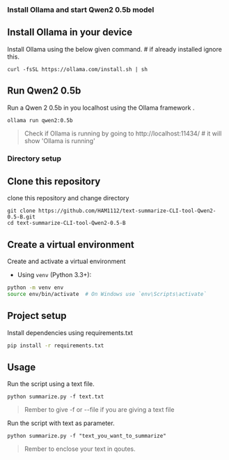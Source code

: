 ### Install Ollama and start Qwen2 0.5b model


## Install Ollama in your device

Install Ollama using the below given command. # if already installed ignore this.

```
curl -fsSL https://ollama.com/install.sh | sh
```

## Run Qwen2 0.5b

Run a Qwen 2 0.5b in you localhost using the Ollama framework .

```
ollama run qwen2:0.5b
```
>
> Check if Ollama is running by going to http://localhost:11434/  # it will show 'Ollama is running'
>


### Directory setup


## Clone this repository

clone this repository and change directory

```
git clone https://github.com/HAM1112/text-summarize-CLI-tool-Qwen2-0.5-B.git
cd text-summarize-CLI-tool-Qwen2-0.5-B
```


## Create a virtual environment

Create and activate a virtual environment

- Using `venv` (Python 3.3+):
```bash
python -m venv env
source env/bin/activate  # On Windows use `env\Scripts\activate`
```


## Project setup 

Install dependencies using requirements.txt

```bash
pip install -r requirements.txt
```


## Usage 

Run the script using a text file.

```
python summarize.py -f text.txt
```


> Rember to give -f or --file if you are giving a text file

Run the script with text as parameter.

```
python summarize.py -f "text_you_want_to_summarize"
```
> Rember to enclose your text in qoutes.


